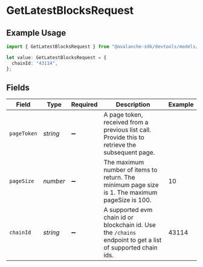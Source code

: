 # GetLatestBlocksRequest

## Example Usage

```typescript
import { GetLatestBlocksRequest } from "@avalanche-sdk/devtools/models/operations";

let value: GetLatestBlocksRequest = {
  chainId: "43114",
};
```

## Fields

| Field                                                                                                       | Type                                                                                                        | Required                                                                                                    | Description                                                                                                 | Example                                                                                                     |
| ----------------------------------------------------------------------------------------------------------- | ----------------------------------------------------------------------------------------------------------- | ----------------------------------------------------------------------------------------------------------- | ----------------------------------------------------------------------------------------------------------- | ----------------------------------------------------------------------------------------------------------- |
| `pageToken`                                                                                                 | *string*                                                                                                    | :heavy_minus_sign:                                                                                          | A page token, received from a previous list call. Provide this to retrieve the subsequent page.             |                                                                                                             |
| `pageSize`                                                                                                  | *number*                                                                                                    | :heavy_minus_sign:                                                                                          | The maximum number of items to return. The minimum page size is 1. The maximum pageSize is 100.             | 10                                                                                                          |
| `chainId`                                                                                                   | *string*                                                                                                    | :heavy_minus_sign:                                                                                          | A supported evm chain id or blockchain id. Use the `/chains` endpoint to get a list of supported chain ids. | 43114                                                                                                       |